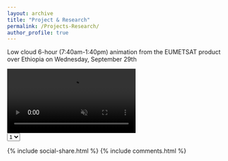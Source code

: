 ```yaml
---
layout: archive
title: "Project & Research"
permalink: /Projects-Research/
author_profile: true
---
```

Low cloud 6-hour (7:40am-1:40pm) animation from the EUMETSAT product over Ethiopia on  Wednesday, September 29th
<div><video src="https://i.windy.com/a/1v0pl/5efs1k.mp4" controls autoplay loop muted></video><div></div></div>

<select name='test'>
<option value='1;imgA.png'>1</option>
<option value='2;imgB.png'>2</option>
</select>

{% include social-share.html %}
{% include comments.html %}
